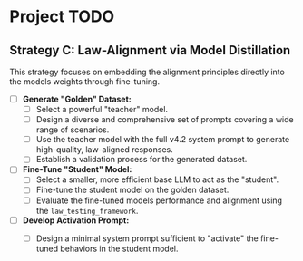 # Project TODO

## Strategy C: Law-Alignment via Model Distillation

This strategy focuses on embedding the alignment principles directly into the models weights through fine-tuning.

- [ ] **Generate "Golden" Dataset:**
  - [ ] Select a powerful "teacher" model.
  - [ ] Design a diverse and comprehensive set of prompts covering a wide range of scenarios.
  - [ ] Use the teacher model with the full v4.2 system prompt to generate high-quality, law-aligned responses.
  - [ ] Establish a validation process for the generated dataset.

- [ ] **Fine-Tune "Student" Model:**
  - [ ] Select a smaller, more efficient base LLM to act as the "student".
  - [ ] Fine-tune the student model on the golden dataset.
  - [ ] Evaluate the fine-tuned models performance and alignment using the `law_testing_framework`.

- [ ] **Develop Activation Prompt:**
  - [ ] Design a minimal system prompt sufficient to "activate" the fine-tuned behaviors in the student model.

